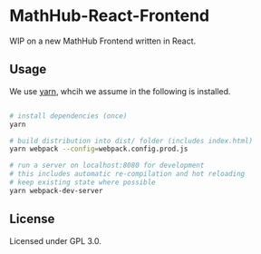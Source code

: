 # MathHub-React-Frontend

WIP on a new MathHub Frontend written in React. 

## Usage
We use [yarn](https://yarnpkg.com/en/), whcih we assume in the following is installed. 

```bash

# install dependencies (once)
yarn

# build distribution into dist/ folder (includes index.html)
yarn webpack --config=webpack.config.prod.js

# run a server on localhost:8080 for development
# this includes automatic re-compilation and hot reloading
# keep existing state where possible
yarn webpack-dev-server
```

## License

Licensed under GPL 3.0. 